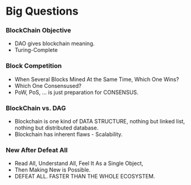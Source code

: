 # Big Questions
### BlockChain Objective
  - DAO gives blockchain meaning.
  - Turing-Complete
### Block Competition
  - When Several Blocks Mined At the Same Time, Which One Wins?
  - Which One Consensused?
  - PoW, PoS, ... is just preparation for CONSENSUS.
### BlockChain vs. DAG
  - Blockchain is one kind of DATA STRUCTURE, nothing but linked list, nothing but distributed database.
  - Blockchain has inherent flaws - Scalability.
### New After Defeat All
  - Read All, Understand All, Feel It As a Single Object,
  - Then Making New is Possible.
  - DEFEAT ALL. FASTER THAN THE WHOLE ECOSYSTEM.
### 
